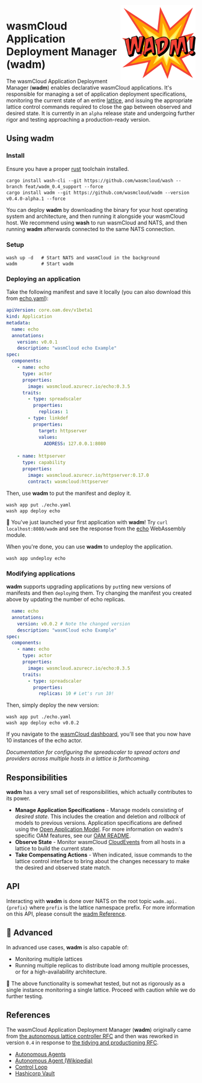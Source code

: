 <img align="right" src="./wadm.png" alt="wadm logo" style="width: 200px" />

# wasmCloud Application Deployment Manager (wadm)

The wasmCloud Application Deployment Manager (**wadm**) enables declarative wasmCloud applications. It's responsible for managing a set of application deployment specifications, monitoring the current state of an entire [lattice](https://wasmcloud.com/docs/reference/lattice/), and issuing the appropriate lattice control commands required to close the gap between observed and desired state. It is currently in an `alpha` release state and undergoing further rigor and testing approaching a production-ready version.

## Using wadm

### Install

Ensure you have a proper [rust](https://www.rust-lang.org/tools/install) toolchain installed.

```
cargo install wash-cli --git https://github.com/wasmcloud/wash --branch feat/wadm_0.4_support --force
cargo install wadm --git https://github.com/wasmcloud/wadm --version v0.4.0-alpha.1 --force
```

You can deploy **wadm** by downloading the binary for your host operating system and architecture, and then running it alongside your wasmCloud host. We recommend using **wash** to run wasmCloud and NATS, and then running **wadm** afterwards connected to the same NATS connection.

### Setup

```
wash up -d   # Start NATS and wasmCloud in the background
wadm         # Start wadm
```

### Deploying an application

Take the following manifest and save it locally (you can also download this from [echo.yaml](./oam/echo.yaml)):

```yaml
apiVersion: core.oam.dev/v1beta1
kind: Application
metadata:
  name: echo
  annotations:
    version: v0.0.1
    description: "wasmCloud echo Example"
spec:
  components:
    - name: echo
      type: actor
      properties:
        image: wasmcloud.azurecr.io/echo:0.3.5
      traits:
        - type: spreadscaler
          properties:
            replicas: 1
        - type: linkdef
          properties:
            target: httpserver
            values:
              ADDRESS: 127.0.0.1:8080

    - name: httpserver
      type: capability
      properties:
        image: wasmcloud.azurecr.io/httpserver:0.17.0
        contract: wasmcloud:httpserver
```

Then, use **wadm** to put the manifest and deploy it.

```
wash app put ./echo.yaml
wash app deploy echo

```

🎉 You've just launched your first application with **wadm**! Try `curl localhost:8080/wadm` and see the response from the [echo](https://github.com/wasmCloud/examples/tree/main/actor/echo) WebAssembly module.

When you're done, you can use **wadm** to undeploy the application.

```
wash app undeploy echo
```

### Modifying applications

**wadm** supports upgrading applications by `put`ting new versions of manifests and then `deploy`ing them. Try changing the manifest you created above by updating the number of echo replicas.

```yaml
  name: echo
  annotations:
    version: v0.0.2 # Note the changed version
    description: "wasmCloud echo Example"
spec:
  components:
    - name: echo
      type: actor
      properties:
        image: wasmcloud.azurecr.io/echo:0.3.5
      traits:
        - type: spreadscaler
          properties:
            replicas: 10 # Let's run 10!
```

Then, simply deploy the new version:

```
wash app put ./echo.yaml
wash app deploy echo v0.0.2
```

If you navigate to the [wasmCloud dashboard](http://localhost:4000/), you'll see that you now have 10 instances of the echo actor.

_Documentation for configuring the spreadscaler to spread actors and providers across multiple hosts in a lattice is forthcoming._

## Responsibilities

**wadm** has a very small set of responsibilities, which actually contributes to its power.

- **Manage Application Specifications** - Manage models consisting of _desired state_. This includes the creation and deletion and _rollback_ of models to previous versions. Application specifications are defined using the [Open Application Model](https://oam.dev/). For more information on wadm's specific OAM features, see our [OAM README](./oam/README.md).
- **Observe State** - Monitor wasmCloud [CloudEvents](https://cloudevents.io/) from all hosts in a lattice to build the current state.
- **Take Compensating Actions** - When indicated, issue commands to the lattice control interface to bring about the changes necessary to make the desired and observed state match.

## API

Interacting with **wadm** is done over NATS on the root topic `wadm.api.{prefix}` where `prefix` is the lattice namespace prefix. For more information on this API, please consult the [wadm Reference](https://wasmcloud.dev/reference/wadm).

## 🚧 Advanced

In advanced use cases, **wadm** is also capable of:

- Monitoring multiple lattices
- Running multiple replicas to distribute load among multiple processes, or for a high-availability architecture.

🚧 The above functionality is somewhat tested, but not as rigorously as a single instance monitoring a single lattice. Proceed with caution while we do further testing.

## References

The wasmCloud Application Deployment Manager (**wadm**) originally came from [the autonomous lattice controller RFC](https://github.com/wasmCloud/wasmcloud-otp/issues/177) and then was reworked in version `0.4` in response to [the tidying and productioning RFC](https://github.com/wasmCloud/wadm/issues/40).

- [Autonomous Agents](https://www.sciencedirect.com/topics/computer-science/autonomous-agent)
- [Autonomous Agent (Wikipedia)](https://en.wikipedia.org/wiki/Autonomous_agent)
- [Control Loop](https://en.wikipedia.org/wiki/Control_loop)
- [Hashicorp Vault](https://www.vaultproject.io/)
